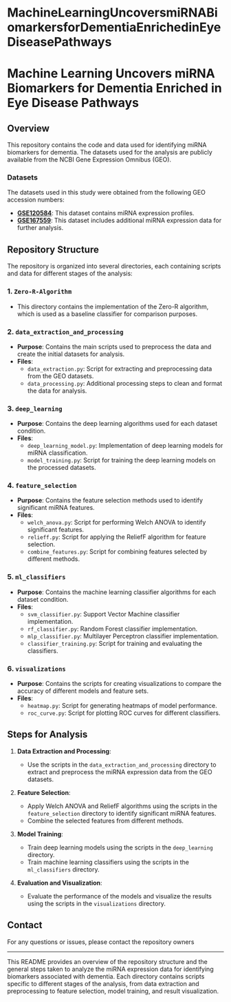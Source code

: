 # MachineLearningUncoversmiRNABiomarkersforDementiaEnrichedinEyeDiseasePathways

# Machine Learning Uncovers miRNA Biomarkers for Dementia Enriched in Eye Disease Pathways

## Overview

This repository contains the code and data used for identifying miRNA biomarkers for dementia. The datasets used for the analysis are publicly available from the NCBI Gene Expression Omnibus (GEO).

### Datasets

The datasets used in this study were obtained from the following GEO accession numbers:

- **[GSE120584](https://www.ncbi.nlm.nih.gov/geo/query/acc.cgi?acc=GSE120584)**: This dataset contains miRNA expression profiles.
- **[GSE167559](https://www.ncbi.nlm.nih.gov/geo/query/acc.cgi?acc=GSE167559)**: This dataset includes additional miRNA expression data for further analysis.

## Repository Structure

The repository is organized into several directories, each containing scripts and data for different stages of the analysis:

### 1. `Zero-R-Algorithm`

- This directory contains the implementation of the Zero-R algorithm, which is used as a baseline classifier for comparison purposes.

### 2. `data_extraction_and_processing`

- **Purpose**: Contains the main scripts used to preprocess the data and create the initial datasets for analysis.
- **Files**:
  - `data_extraction.py`: Script for extracting and preprocessing data from the GEO datasets.
  - `data_processing.py`: Additional processing steps to clean and format the data for analysis.

### 3. `deep_learning`

- **Purpose**: Contains the deep learning algorithms used for each dataset condition.
- **Files**:
  - `deep_learning_model.py`: Implementation of deep learning models for miRNA classification.
  - `model_training.py`: Script for training the deep learning models on the processed datasets.

### 4. `feature_selection`

- **Purpose**: Contains the feature selection methods used to identify significant miRNA features.
- **Files**:
  - `welch_anova.py`: Script for performing Welch ANOVA to identify significant features.
  - `relieff.py`: Script for applying the ReliefF algorithm for feature selection.
  - `combine_features.py`: Script for combining features selected by different methods.

### 5. `ml_classifiers`

- **Purpose**: Contains the machine learning classifier algorithms for each dataset condition.
- **Files**:
  - `svm_classifier.py`: Support Vector Machine classifier implementation.
  - `rf_classifier.py`: Random Forest classifier implementation.
  - `mlp_classifier.py`: Multilayer Perceptron classifier implementation.
  - `classifier_training.py`: Script for training and evaluating the classifiers.

### 6. `visualizations`

- **Purpose**: Contains the scripts for creating visualizations to compare the accuracy of different models and feature sets.
- **Files**:
  - `heatmap.py`: Script for generating heatmaps of model performance.
  - `roc_curve.py`: Script for plotting ROC curves for different classifiers.

## Steps for Analysis

1. **Data Extraction and Processing**:
   - Use the scripts in the `data_extraction_and_processing` directory to extract and preprocess the miRNA expression data from the GEO datasets.

2. **Feature Selection**:
   - Apply Welch ANOVA and ReliefF algorithms using the scripts in the `feature_selection` directory to identify significant miRNA features.
   - Combine the selected features from different methods.

3. **Model Training**:
   - Train deep learning models using the scripts in the `deep_learning` directory.
   - Train machine learning classifiers using the scripts in the `ml_classifiers` directory.

4. **Evaluation and Visualization**:
   - Evaluate the performance of the models and visualize the results using the scripts in the `visualizations` directory.

## Contact

For any questions or issues, please contact the repository owners

---

This README provides an overview of the repository structure and the general steps taken to analyze the miRNA expression data for identifying biomarkers associated with dementia. Each directory contains scripts specific to different stages of the analysis, from data extraction and preprocessing to feature selection, model training, and result visualization.
